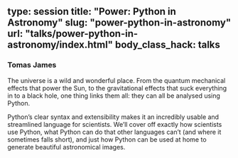 type: session
title: "Power: Python in Astronomy"
slug: "power-python-in-astronomy"
url: "talks/power-python-in-astronomy/index.html"
body_class_hack: talks
---

### Tomas James

The universe is a wild and wonderful place. From the quantum mechanical effects that power the Sun, to the gravitational effects that suck everything in to a black hole, one thing links them all: they can all be analysed using Python.

Python’s clear syntax and extensibility makes it an incredibly usable and streamlined language for scientists. We’ll cover off exactly how scientists use Python, what Python can do that other languages can’t (and where it sometimes falls short), and just how Python can be used at home to generate beautiful astronomical images.
